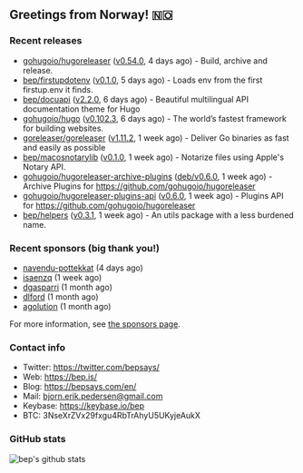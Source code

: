 ## Greetings from Norway! 🇳🇴

### Recent releases
- [gohugoio/hugoreleaser](https://github.com/gohugoio/hugoreleaser) ([v0.54.0](https://github.com/gohugoio/hugoreleaser/releases/tag/v0.54.0), 4 days ago) - Build, archive and release. 
- [bep/firstupdotenv](https://github.com/bep/firstupdotenv) ([v0.1.0](https://github.com/bep/firstupdotenv/releases/tag/v0.1.0), 5 days ago) - Loads env from the first firstup.env it finds.
- [bep/docuapi](https://github.com/bep/docuapi) ([v2.2.0](https://github.com/bep/docuapi/releases/tag/v2.2.0), 6 days ago) - Beautiful multilingual API documentation theme for Hugo
- [gohugoio/hugo](https://github.com/gohugoio/hugo) ([v0.102.3](https://github.com/gohugoio/hugo/releases/tag/v0.102.3), 6 days ago) - The world’s fastest framework for building websites.
- [goreleaser/goreleaser](https://github.com/goreleaser/goreleaser) ([v1.11.2](https://github.com/goreleaser/goreleaser/releases/tag/v1.11.2), 1 week ago) - Deliver Go binaries as fast and easily as possible
- [bep/macosnotarylib](https://github.com/bep/macosnotarylib) ([v0.1.0](https://github.com/bep/macosnotarylib/releases/tag/v0.1.0), 1 week ago) - Notarize files using Apple&#39;s Notary API.
- [gohugoio/hugoreleaser-archive-plugins](https://github.com/gohugoio/hugoreleaser-archive-plugins) ([deb/v0.6.0](https://github.com/gohugoio/hugoreleaser-archive-plugins/releases/tag/deb%2Fv0.6.0), 1 week ago) - Archive Plugins for https://github.com/gohugoio/hugoreleaser
- [gohugoio/hugoreleaser-plugins-api](https://github.com/gohugoio/hugoreleaser-plugins-api) ([v0.6.0](https://github.com/gohugoio/hugoreleaser-plugins-api/releases/tag/v0.6.0), 1 week ago) - Plugins API for https://github.com/gohugoio/hugoreleaser
- [bep/helpers](https://github.com/bep/helpers) ([v0.3.1](https://github.com/bep/helpers/releases/tag/v0.3.1), 1 week ago) - An utils package with a less burdened name.


### Recent sponsors (big thank you!)

- [navendu-pottekkat](https://github.com/navendu-pottekkat) (4 days ago)
- [isaenzq](https://github.com/isaenzq) (1 week ago)
- [dgasparri](https://github.com/dgasparri) (1 month ago)
- [dlford](https://github.com/dlford) (1 month ago)
- [agolution](https://github.com/agolution) (1 month ago)

For more information, see [the sponsors page](https://github.com/sponsors/bep/).

### Contact info
- Twitter: https://twitter.com/bepsays/
- Web: https://bep.is/
- Blog: https://bepsays.com/en/
- Mail: bjorn.erik.pedersen@gmail.com
- Keybase: https://keybase.io/bep
- BTC: 3NseXrZVx29fxgu4RbTrAhyU5UKyjeAukX


### GitHub stats
![bep's github stats](https://github-readme-stats.vercel.app/api?username=bep&count_private=true&hide_title=true)

